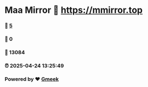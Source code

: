# Maa Mirror :link: https://mmirror.top 
### :page_facing_up: [5](https://mmirror.top/tag.html) 
### :speech_balloon: 0 
### :hibiscus: 13084 
### :alarm_clock: 2025-04-24 13:25:49 
### Powered by :heart: [Gmeek](https://github.com/Meekdai/Gmeek)
